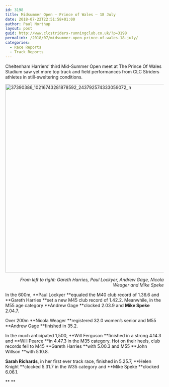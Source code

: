 ```yaml
---
id: 3198
title: Midsummer Open – Prince of Wales – 18 July
date: 2018-07-22T22:51:58+01:00
author: Paul Northup
layout: post
guid: http://www.clcstriders-runningclub.co.uk/?p=3198
permalink: /2018/07/midsummer-open-prince-of-wales-18-july/
categories:
  - Race Reports
  - Track Reports
---
```

Cheltenham Harriers’ third Mid-Summer Open meet at The Prince Of Wales Stadium saw yet more top track and field performances from CLC Striders athletes in still-sweltering conditions.

[<img class="alignnone wp-image-3199" src="http://www.clcstriders-runningclub.co.uk/wplive/wp-content/uploads/2018/07/37390386_10216743281878592_243792574333059072_n.jpg" alt="37390386_10216743281878592_243792574333059072_n" width="800" height="600" srcset="http://www.clcstriders-runningclub.co.uk/wplive/wp-content/uploads/2018/07/37390386_10216743281878592_243792574333059072_n.jpg 960w, http://www.clcstriders-runningclub.co.uk/wplive/wp-content/uploads/2018/07/37390386_10216743281878592_243792574333059072_n-300x225.jpg 300w, http://www.clcstriders-runningclub.co.uk/wplive/wp-content/uploads/2018/07/37390386_10216743281878592_243792574333059072_n-768x576.jpg 768w" sizes="(max-width: 800px) 100vw, 800px" />](http://www.clcstriders-runningclub.co.uk/wplive/wp-content/uploads/2018/07/37390386_10216743281878592_243792574333059072_n.jpg)

<p style="text-align: right;">
  <em><span lang="EN-US">From left to right: Gareth Harries, Paul Lockyer, Andrew Gage, Nicola Weager and Mike Speke</span></em>
</p>

In the 600m, **Paul Lockyer **equaled the M40 club record of 1.36.6 and **Gareth Harries **set a new M45 club record of 1.42.2. Meanwhile, in the M55 age category **Andrew Gage **clocked 2.03.9 and **Mike Speke** 2.04.7.

Over 200m **Nicola Weager **registered 32.0 women’s senior and M55 **Andrew Gage **finished in 35.2.

In the much anticipated 1,500, **Will Ferguson **finished in a strong 4.14.3 and **Will Pearce **in 4.47.3 in the M35 category. Hot on their heels, club records fell to M45 **Gareth Harries **with 5.00.3 and M55 **John Willson **with 5.10.8.

**Sarah Richards**, in her first ever track race, finished in 5.25.7, **Helen Knight **clocked 5.31.7 in the W35 category and **Mike Speke **clocked 6.06.1.

** **